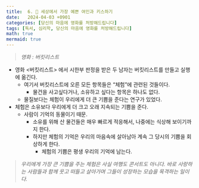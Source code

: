 ```yaml
---
title:  6. 👄 세상에서 가장 예쁜 여인과 키스하기
date:   2024-04-03 +0901
categories: [당신의 마음에 영화를 처방해드립니다]
tags: [독서, 심리학, 당신의 마음에 영화를 처방해드립니다]
math: true
mermaid: true
---
```


> *영화 : 버킷리스트*

- 영화 <버킷리스트> 에서 시한부 판정을 받은 두 남자는 버킷리스트를 만들고 실행에 옮긴다.
    - 여기서 버킷리스트에 오른 모든 항목들은 “체험”에 관련된 것들이다.
        - 물건을 사고싶다거나, 소유하고 싶다는 항목은 하나도 없다.
    - 물질보다는 체험이 우리에게 더 큰 기쁨을 준다는 연구가 있었다.
- 체험은 소유보다 우리에게 더 크고 오래 지속되는 기쁨을 준다.
    - 사람이 기억의 동물이기 때문.
        - 소유를 위해 산 물건들은 매우 빠르게 적응해서, 나중에는 식상해 보이기까지 한다.
        - 하지만 체험의 기억은 우리의 마음속에 살아남아 계속 그 당시의 기쁨을 회상하게 한다.
            - 체험의 기쁨은 평생 우리의 기억에 남는다.

> *우리에게 가장 큰 기쁨을 주는 체험은 사실 여행도 콘서트도 아니다. 바로 사랑하는 사람들과 함께 웃고 떠들고 살아가며 그들이 성장하는 모습을 목격하는 일이다.*
